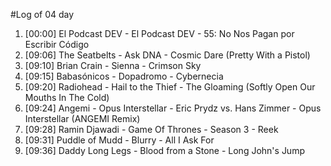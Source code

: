 #Log of 04 day

1. [00:00] El Podcast DEV - El Podcast DEV - 55: No Nos Pagan por Escribir Código
1. [09:06] The Seatbelts - Ask DNA - Cosmic Dare (Pretty With a Pistol)
1. [09:10] Brian Crain - Sienna - Crimson Sky
1. [09:15] Babasónicos - Dopadromo - Cybernecia
1. [09:20] Radiohead - Hail to the Thief - The Gloaming (Softly Open Our Mouths In The Cold)
1. [09:24] Angemi - Opus Interstellar - Eric Prydz vs. Hans Zimmer - Opus Interstellar (ANGEMI Remix)
1. [09:28] Ramin Djawadi - Game Of Thrones - Season 3 - Reek
1. [09:31] Puddle of Mudd - Blurry - All I Ask For
1. [09:36] Daddy Long Legs - Blood from a Stone - Long John's Jump

